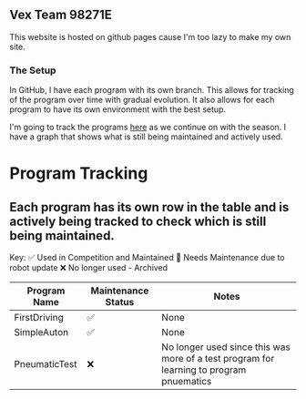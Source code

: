 ## Vex Team 98271E

This website is hosted on github pages cause I'm too lazy to make my own site.

### The Setup
In GitHub, I have each program with its own branch. This allows for tracking of the program over time with gradual evolution. It also allows for each program to have its own environment with the best setup.

I'm going to track the programs [here](https://brysonv10.github.io/VexTippingPoint/programtracker) as we continue on with the season. I have a graph that shows what is still being maintained and actively used. 


Program Tracking
================

## Each program has its own row in the table and is actively being tracked to check which is still being maintained. 
Key:
✅ Used in Competition and Maintained
🔧 Needs Maintenance due to robot update
❌ No longer used - Archived

| Program Name | Maintenance Status | Notes|
| -------------| -------------------| -----|
| FirstDriving | ✅ | None |
| SimpleAuton  | ✅ | None |
| PneumaticTest | ❌ | No longer used since this was more of a test program for learning to program pnuematics |
